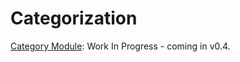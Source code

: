 # Categorization

[Category Module](https://github.com/vanilophp/category): Work In Progress - coming in v0.4.


